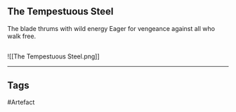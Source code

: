 ## The Tempestuous Steel
The blade thrums with wild energy
Eager for vengeance against all who walk free.
## 
![[The Tempestuous Steel.png]]

---
## Tags
#Artefact